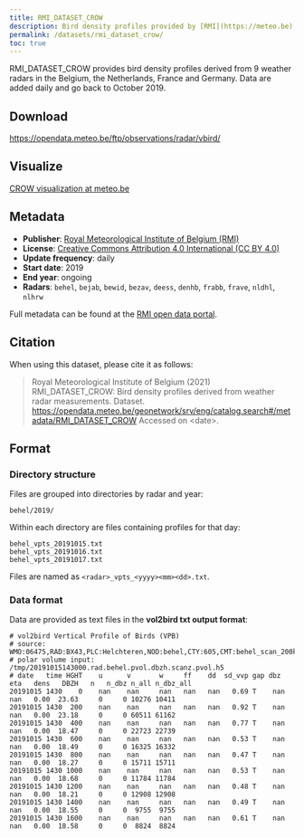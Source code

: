 ```yaml
---
title: RMI_DATASET_CROW
description: Bird density profiles provided by [RMI](https://meteo.be) (Belgium)
permalink: /datasets/rmi_dataset_crow/
toc: true
---
```


RMI_DATASET_CROW provides bird density profiles derived from 9 weather radars in the Belgium, the Netherlands, France and Germany. Data are added daily and go back to October 2019.

## Download

<https://opendata.meteo.be/ftp/observations/radar/vbird/>

## Visualize

[CROW visualization at meteo.be](https://www.meteo.be/services/birdDetection/#/?lang=en)

## Metadata

- **Publisher**: [Royal Meteorological Institute of Belgium (RMI)](https://meteo.be)
- **License**: [Creative Commons Attribution 4.0 International (CC BY 4.0)](https://creativecommons.org/licenses/by/4.0/legalcode)
- **Update frequency**: daily
- **Start date**: 2019
- **End year**: ongoing
- **Radars**: `behel`, `bejab`, `bewid`, `bezav`, `deess`, `denhb`, `frabb`, `frave`, `nldhl`, `nlhrw`

Full metadata can be found at the [RMI open data portal](https://opendata.meteo.be/geonetwork/srv/eng/catalog.search#/metadata/RMI_DATASET_CROW).

## Citation

When using this dataset, please cite it as follows:

> Royal Meteorological Institute of Belgium (2021) RMI_DATASET_CROW: Bird density profiles derived from weather radar measurements. Dataset. <https://opendata.meteo.be/geonetwork/srv/eng/catalog.search#/metadata/RMI_DATASET_CROW> Accessed on \<date\>.

## Format

### Directory structure

Files are grouped into directories by radar and year:

```
behel/2019/
```

Within each directory are files containing profiles for that day:

```
behel_vpts_20191015.txt
behel_vpts_20191016.txt
behel_vpts_20191017.txt
```

Files are named as `<radar>_vpts_<yyyy><mm><dd>.txt`.

### Data format

Data are provided as text files in the **vol2bird txt output format**:

```
# vol2bird Vertical Profile of Birds (VPB)
# source: WMO:06475,RAD:BX43,PLC:Helchteren,NOD:behel,CTY:605,CMT:behel_scan_200km_dp_dBZ
# polar volume input: /tmp/20191015143000.rad.behel.pvol.dbzh.scanz.pvol.h5
# date   time HGHT    u      v       w     ff    dd  sd_vvp gap dbz     eta   dens   DBZH   n   n_dbz n_all n_dbz_all
20191015 1430    0    nan    nan     nan   nan   nan   0.69 T    nan    nan   0.00  23.63     0     0 10276 10411
20191015 1430  200    nan    nan     nan   nan   nan   0.92 T    nan    nan   0.00  23.18     0     0 60511 61162
20191015 1430  400    nan    nan     nan   nan   nan   0.77 T    nan    nan   0.00  18.47     0     0 22723 22739
20191015 1430  600    nan    nan     nan   nan   nan   0.53 T    nan    nan   0.00  18.49     0     0 16325 16332
20191015 1430  800    nan    nan     nan   nan   nan   0.47 T    nan    nan   0.00  18.27     0     0 15711 15711
20191015 1430 1000    nan    nan     nan   nan   nan   0.53 T    nan    nan   0.00  18.68     0     0 11784 11784
20191015 1430 1200    nan    nan     nan   nan   nan   0.48 T    nan    nan   0.00  18.21     0     0 12908 12908
20191015 1430 1400    nan    nan     nan   nan   nan   0.49 T    nan    nan   0.00  18.55     0     0  9755  9755
20191015 1430 1600    nan    nan     nan   nan   nan   0.61 T    nan    nan   0.00  18.58     0     0  8824  8824
```
